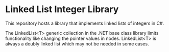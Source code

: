 # Linked List Integer Library
This repository hosts a library that  implements linked lists of integers in C#. 

The LinkedList&lt;T> generic collection in the .NET base class library limits functionality like changing the pointer values in nodes. LinkedList&lt;T> is always a doubly linked list which may not be needed in some cases.
